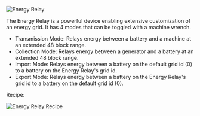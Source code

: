 ![Energy Relay](https://i.imgur.com/Vcy3jc9.png?1)

The Energy Relay is a powerful device enabling extensive customization of an energy grid. It has 4 modes that can be toggled with a machine wrench.

* Transmission Mode: Relays energy between a battery and a machine at an extended 48 block range.
* Collection Mode: Relays energy between a generator and a battery at an extended 48 block range.
* Import Mode: Relays energy between a battery on the default grid id (0) to a battery on the Energy Relay's grid id.
* Export Mode: Relays energy between a battery on the Energy Relay's grid id to a battery on the default grid id (0).

Recipe:

![Energy Relay Recipe](https://i.imgur.com/k0sNy6D.png?1)